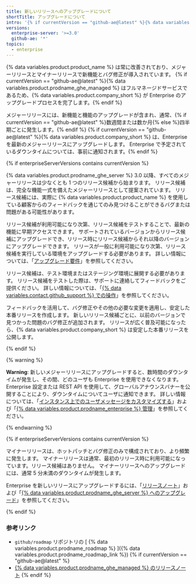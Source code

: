 ```yaml
---
title: 新しいリリースへのアップグレードについて
shortTitle: アップグレードについて
intro: '{% if currentVersion == "github-ae@latest" %}{% data variables.product.product_name %} Enterprise は、{% data variables.product.company_short %} によって定期的に最新の機能とバグ修正版で更新されます。{% else %}Enterprise を新しくリリースされたバージョンにアップグレードすることで、{% data variables.product.product_name %} の新機能とバグ修正版を利用できます。{% endif %}'
versions:
  enterprise-server: '>=3.0'
  github-ae: '*'
topics:
  - enterprise
---
```


{% data variables.product.product_name %} は常に改善されており、メジャーリリースとマイナーリリースで新機能とバグ修正が導入されています。 {% if currentVersion == "github-ae@latest" %}{% data variables.product.prodname_ghe_managed %} はフルマネージドサービスであるため、{% data variables.product.company_short %} が Enterprise のアップグレードプロセスを完了します。{% endif %}

メジャーリリースには、新機能と機能のアップグレードが含まれ、通常、{% if currentVersion == "github-ae@latest" %}数週間または数か月{% else %}四半期ごとに発生します。{% endif %} {% if currentVersion == "github-ae@latest" %}{% data variables.product.company_short %} は、Enterprise を最新のメジャーリリースにアップグレードします。 Enterprise で予定されているダウンタイムについては、事前に通知されます。{% endif %}

{% if enterpriseServerVersions contains currentVersion %}

{% data variables.product.prodname_ghe_server %} 3.0 以降、すべてのメジャーリリースは少なくとも 1 つのリリース候補から始まります。 リリース候補は、完全な機能一式を備えたメジャーリリースとして提案されています。 リリース候補には、実際に {% data variables.product.product_name %} を使用している顧客からのフィードバックを通じてのみ見つけることができるバグまたは問題がある可能性があります。

リリース候補が利用可能になり次第、リリース候補をテストすることで、最新の機能に早期アクセスできます。 サポートされているバージョンからリリース候補にアップグレードでき、リリース時にリリース候補からそれ以降のバージョンにアップグレードできます。 リリースが一般に利用可能になり次第、リリース候補を実行している環境をアップグレードする必要があります。 詳しい情報については、「[アップグレード要件](/admin/enterprise-management/upgrade-requirements)」を参照してください。

リリース候補は、テスト環境またはステージング環境に展開する必要があります。 リリース候補をテストした際は、サポートに連絡してフィードバックをご提供ください。 詳しい情報については、「[{% data variables.contact.github_support %} での操作](/admin/enterprise-support)」を参照してください。

フィードバックを活用して、バグ修正やその他の必要な変更を適用し、安定した本番リリースを作成します。 新しいリリース候補ごとに、以前のバージョンで見つかった問題のバグ修正が追加されます。 リリースが広く普及可能になったら、{% data variables.product.company_short %} は安定した本番リリースを公開します。

{% endif %}

{% warning %}

**Warning**: 新しいメジャーリリースにアップグレードすると、数時間のダウンタイムが発生し、その間、どのユーザも Enterprise を使用できなくなります。 Enterprise 設定または REST API を使用して、グローバルアナウンスバナーを公開することにより、ダウンタイムについてユーザに通知できます。 詳しい情報については、「[インスタンス上でのユーザメッセージをカスタマイズする](/admin/user-management/customizing-user-messages-on-your-instance#creating-a-global-announcement-banner)」および「[{% data variables.product.prodname_enterprise %} 管理](/rest/reference/enterprise-admin#announcements)」を参照してください。

{% endwarning %}

{% if enterpriseServerVersions contains currentVersion %}

マイナーリリースは、ホットパッチとバグ修正のみで構成されており、より頻繁に発生します。 マイナーリリースは通常、最初のリリース時に利用可能になっています。リリース候補はありません。 マイナーリリースへのアップグレードには、通常 5 分未満のダウンタイムが発生します。

Enterprise を新しいリリースにアップグレードするには、「[リリースノート](/enterprise-server/admin/release-notes)」および「[{% data variables.product.prodname_ghe_server %} へのアップグレード](/admin/enterprise-management/upgrading-github-enterprise-server)」を参照してください。

{% endif %}

### 参考リンク

- `github/roadmap` リポジトリの [ {% data variables.product.prodname_roadmap %} ]({% data variables.product.prodname_roadmap_link %})
{% if currentVersion == "github-ae@latest" %}
- [ {% data variables.product.prodname_ghe_managed %} のリリースノート](/admin/overview/github-ae-release-notes)
{% endif %}
